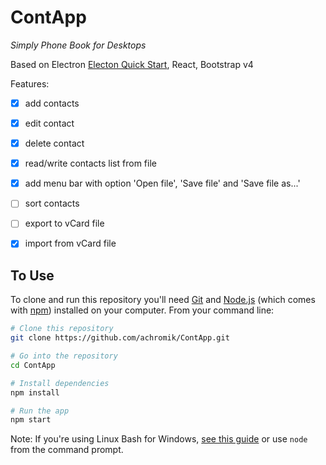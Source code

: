 # ContApp

*Simply Phone Book for Desktops*

Based on Electron [Electon Quick Start](https://github.com/electron/electron-quick-start), React, Bootstrap v4

Features:
- [x] add contacts
- [x] edit contact
- [x] delete contact
- [x] read/write contacts list from file
- [x] add menu bar with option 'Open file', 'Save file' and 'Save file as...'
- [ ] sort contacts
- [ ] export to vCard file
- [x] import from  vCard file


## To Use

To clone and run this repository you'll need [Git](https://git-scm.com) and [Node.js](https://nodejs.org/en/download/) (which comes with [npm](http://npmjs.com)) installed on your computer. From your command line:

```bash
# Clone this repository
git clone https://github.com/achromik/ContApp.git

# Go into the repository
cd ContApp

# Install dependencies
npm install

# Run the app
npm start
```

Note: If you're using Linux Bash for Windows, [see this guide](https://www.howtogeek.com/261575/how-to-run-graphical-linux-desktop-applications-from-windows-10s-bash-shell/) or use `node` from the command prompt.
